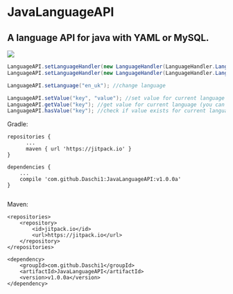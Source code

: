 # JavaLanguageAPI
## A language API for java with YAML or MySQL.

[![](https://jitpack.io/v/Daschi1/JavaLanguageAPI.svg)](https://jitpack.io/#Daschi1/JavaLanguageAPI)

```java
LanguageAPI.setLanguageHandler(new LanguageHandler(LanguageHandler.LanguageSaveMode.YAML, "languageAPI", "en_us")); //setup language API with yaml (local)
LanguageAPI.setLanguageHandler(new LanguageHandler(LanguageHandler.LanguageSaveMode.MySQL, "languageAPI", "en_us", "hostname", 3306, "username", "password", "database")); //setup language API with mysql (remote)

LanguageAPI.setLanguage("en_uk"); //change language

LanguageAPI.setValue("key", "value"); //set value for current language (you can also provide a specific language as the final argument)
LanguageAPI.getValue("key"); //get value for current language (you can also provide a specific language as the final argument)
LanguageAPI.hasValue("key"); //check if value exists for current language (you can also provide a specific language as the final argument)
```

Gradle:

```
repositories {
      ...
      maven { url 'https://jitpack.io' }
}

dependencies {
    ...
    compile 'com.github.Daschi1:JavaLanguageAPI:v1.0.0a'
}
  
```

Maven:
    
```maven
<repositories>
    <repository>
        <id>jitpack.io</id>
        <url>https://jitpack.io</url>
    </repository>
</repositories>
  
<dependency>
    <groupId>com.github.Daschi1</groupId>
    <artifactId>JavaLanguageAPI</artifactId>
    <version>v1.0.0a</version>
</dependency>
```

